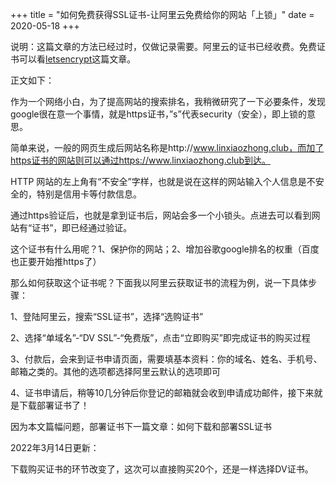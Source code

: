 +++
title = "如何免费获得SSL证书-让阿里云免费给你的网站「上锁」"
date = 2020-05-18
+++

说明：这篇文章的方法已经过时，仅做记录需要。阿里云的证书已经收费。免费证书可以看[letsencrypt](@/blog/certbot.md)这篇文章。

正文如下：

作为一个网络小白，为了提高网站的搜索排名，我稍微研究了一下必要条件，发现google很在意一个事情，就是https证书，”s”代表security（安全），即上锁的意思。

简单来说，一般的网页生成后网站名称是http://www.linxiaozhong.club，而加了https证书的网站则可以通过https://www.linxiaozhong.club到达。

HTTP 网站的左上角有“不安全”字样，也就是说在这样的网站输入个人信息是不安全的，特别是信用卡等付款信息。

通过https验证后，也就是拿到证书后，网站会多一个小锁头。点进去可以看到网站有“证书”，即已经通过验证。

这个证书有什么用呢？1、保护你的网站；2、增加谷歌google排名的权重（百度也正要开始推https了）

那么如何获取这个证书呢？下面我以阿里云获取证书的流程为例，说一下具体步骤：

1、登陆阿里云，搜索“SSL证书”，选择“选购证书”

2、选择“单域名”-“DV SSL”-“免费版”，点击“立即购买”即完成证书的购买过程

3、付款后，会来到证书申请页面，需要填基本资料：你的域名、姓名、手机号、邮箱之类的。其他的选项都选择阿里云默认的选项即可

4、证书申请后，稍等10几分钟后你登记的邮箱就会收到申请成功邮件，接下来就是下载部署证书了！

因为本文篇幅问题，部署证书下一篇文章：如何下载和部署SSL证书

2022年3月14日更新：

下载购买证书的环节改变了，这次可以直接购买20个，还是一样选择DV证书。






